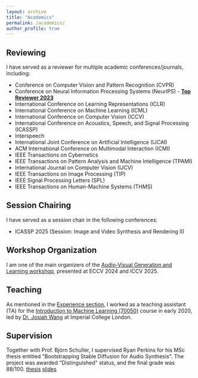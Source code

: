 ```yaml
---
layout: archive
title: "Academics"
permalink: /academics/
author_profile: true
---
```


## Reviewing
I have served as a reviewer for multiple academic conferences/journals, including:
- Conference on Computer Vision and Pattern Recognition (CVPR) 
- Conference on Neural Information Processing Systems (NeurIPS) - [<b> Top Reviewer 2023 </b>](https://neurips.cc/Conferences/2023/ProgramCommittee)
- International Conference on Learning Representations (ICLR)
- International Conference on Machine Learning (ICML)
- International Conference on Computer Vision (ICCV)
- International Conference on Acoustics, Speech, and Signal Processing (ICASSP)
- Interspeech
- International Joint Conference on Artificial Intelligence (IJCAI)
- ACM International Conference on Multimodal Interaction (ICMI)
- IEEE Transactions on Cybernetics
- IEEE Transactions on Pattern Analysis and Machine Intelligence (TPAMI)
- International Journal on Computer Vision (IJCV)
- IEEE Transactions on Image Processing (TIP)
- IEEE Signal Processing Letters (SPL)
- IEEE Transactions on Human-Machine Systems (THMS)


## Session Chairing
I have served as a session chair in the following conferences:
- ICASSP 2025 (Session: Image and Video Synthesis and Rendering II)


## Workshop Organization
I am one of the main organizers of the [Audio-Visual Generation and Learning workshop](https://avgen123.github.io/), presented at ECCV 2024 and ICCV 2025.


## Teaching
As mentioned in the [Experience section](/experience/teaching-intro-to-ml), I worked as a teaching assistant (TA) for the [Introduction to Machine Learning (70050)](https://www.imperial.ac.uk/computing/current-students/courses/70050/) course in early 2020, led by [Dr. Josiah Wang](http://josiahwang.com/) at Imperial College London. 

## Supervision
Together with Prof. Björn Schuller, I supervised Ryan Perkins for his MSc thesis entitled "Bootstrapping Stable Diffusion for Audio Synthesis". The project was awarded "Distinguished" status, and the final grade was 88/100. [thesis](/files/MSc_Dissertation_Ryan_Perkins.pdf) [slides](https://docs.google.com/presentation/d/13FLsqM4nw5uPn6gT6iWJwfVytC0E34t4alsMF2I9Yso/edit?slide=id.g27e8b0d56b8_0_0#slide=id.g27e8b0d56b8_0_0) 